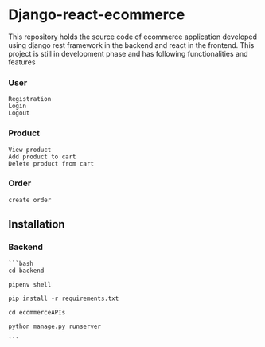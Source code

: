# Django-react-ecommerce

This repository holds the source code of ecommerce application developed using django rest framework in the backend and react in the frontend. This project is still in development phase and has following functionalities and features

### User
    Registration
    Login
    Logout

### Product
    View product
    Add product to cart
    Delete product from cart

### Order
    create order

## Installation

### Backend

    ```bash
    cd backend

    pipenv shell

    pip install -r requirements.txt

    cd ecommerceAPIs

    python manage.py runserver

    ```

